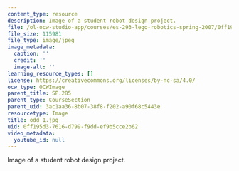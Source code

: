 ```yaml
---
content_type: resource
description: Image of a student robot design project.
file: /ol-ocw-studio-app/courses/es-293-lego-robotics-spring-2007/0ff195d37616d799f9ddef9b5cce2b62_odd_1.jpg
file_size: 115981
file_type: image/jpeg
image_metadata:
  caption: ''
  credit: ''
  image-alt: ''
learning_resource_types: []
license: https://creativecommons.org/licenses/by-nc-sa/4.0/
ocw_type: OCWImage
parent_title: SP.285
parent_type: CourseSection
parent_uid: 3ac1aa36-8b07-38f8-f202-a90f68c5443e
resourcetype: Image
title: odd_1.jpg
uid: 0ff195d3-7616-d799-f9dd-ef9b5cce2b62
video_metadata:
  youtube_id: null
---
```

Image of a student robot design project.